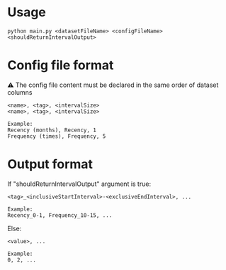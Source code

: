 # Usage
```
python main.py <datasetFileName> <configFileName> <shouldReturnIntervalOutput>
```

# Config file format
:warning: The config file content must be declared in the same order of dataset columns
```
<name>, <tag>, <intervalSize>
<name>, <tag>, <intervalSize>

Example:
Recency (months), Recency, 1
Frequency (times), Frequency, 5
```

# Output format
If "shouldReturnIntervalOutput" argument is true:
```
<tag>_<inclusiveStartInterval>-<exclusiveEndInterval>, ...

Example:
Recency_0-1, Frequency_10-15, ...
```
Else:
```
<value>, ...

Example:
0, 2, ...
```
